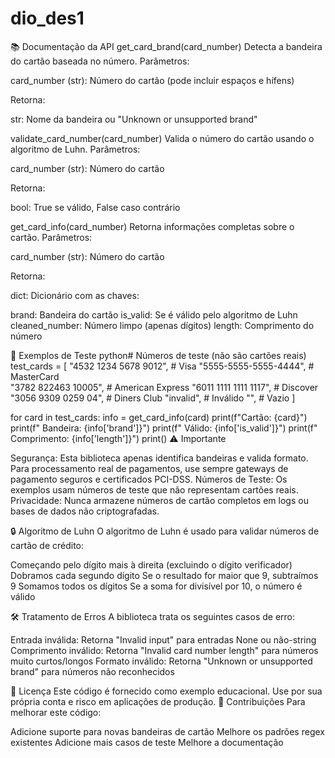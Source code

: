 # dio_des1
📚 Documentação da API
get_card_brand(card_number)
Detecta a bandeira do cartão baseada no número.
Parâmetros:

card_number (str): Número do cartão (pode incluir espaços e hífens)

Retorna:

str: Nome da bandeira ou "Unknown or unsupported brand"

validate_card_number(card_number)
Valida o número do cartão usando o algoritmo de Luhn.
Parâmetros:

card_number (str): Número do cartão

Retorna:

bool: True se válido, False caso contrário

get_card_info(card_number)
Retorna informações completas sobre o cartão.
Parâmetros:

card_number (str): Número do cartão

Retorna:

dict: Dicionário com as chaves:

brand: Bandeira do cartão
is_valid: Se é válido pelo algoritmo de Luhn
cleaned_number: Número limpo (apenas dígitos)
length: Comprimento do número



🧪 Exemplos de Teste
python# Números de teste (não são cartões reais)
test_cards = [
    "4532 1234 5678 9012",  # Visa
    "5555-5555-5555-4444",  # MasterCard  
    "3782 822463 10005",    # American Express
    "6011 1111 1111 1117",  # Discover
    "3056 9309 0259 04",    # Diners Club
    "invalid",              # Inválido
    "",                     # Vazio
]

for card in test_cards:
    info = get_card_info(card)
    print(f"Cartão: {card}")
    print(f"  Bandeira: {info['brand']}")
    print(f"  Válido: {info['is_valid']}")
    print(f"  Comprimento: {info['length']}")
    print()
⚠️ Importante

Segurança: Esta biblioteca apenas identifica bandeiras e valida formato. Para processamento real de pagamentos, use sempre gateways de pagamento seguros e certificados PCI-DSS.
Números de Teste: Os exemplos usam números de teste que não representam cartões reais.
Privacidade: Nunca armazene números de cartão completos em logs ou bases de dados não criptografadas.

🔒 Algoritmo de Luhn
O algoritmo de Luhn é usado para validar números de cartão de crédito:

Começando pelo dígito mais à direita (excluindo o dígito verificador)
Dobramos cada segundo dígito
Se o resultado for maior que 9, subtraímos 9
Somamos todos os dígitos
Se a soma for divisível por 10, o número é válido

🛠️ Tratamento de Erros
A biblioteca trata os seguintes casos de erro:

Entrada inválida: Retorna "Invalid input" para entradas None ou não-string
Comprimento inválido: Retorna "Invalid card number length" para números muito curtos/longos
Formato inválido: Retorna "Unknown or unsupported brand" para números não reconhecidos

📝 Licença
Este código é fornecido como exemplo educacional. Use por sua própria conta e risco em aplicações de produção.
🤝 Contribuições
Para melhorar este código:

Adicione suporte para novas bandeiras de cartão
Melhore os padrões regex existentes
Adicione mais casos de teste
Melhore a documentação
